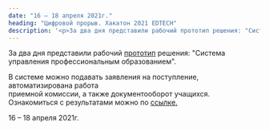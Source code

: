 ```yaml
---
date: "16 – 18 апреля 2021г."
heading: "Цифровой прорыв. Хакатон 2021 EDTECH"
description: '<p>За два дня представили рабочий прототип решения: "Система управления профессиональным образованием"</p>'
---
```

<p>
За два дня представили рабочий <a href="https://github.com/johnny-silverhand/project-x">прототип</a> решения: "Система управления профессиональным образованием".
<p>
В системе можно подавать заявления на поступление, автоматизирована работа <br/>
приемной комиссии, а также документооборот учащихся. Ознакомиться с результатами можно по <a href="https://leadersofdigital.ru/event/63005/case/609164/results">ссылке.</a>
</p>
<p><time>16 – 18 апреля 2021г.</time></p>
